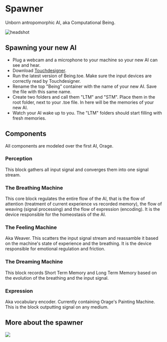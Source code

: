 # Spawner

Unborn antropomorphic AI, aka Computational Being.

<img src="https://raw.githubusercontent.com/GregDav/Maslo/master/unborn/spawner/unbornBeing.png" title="headshot" alt="headshot">

## Spawning your new AI

* Plug a webcam and a microphone to your machine so your new AI can see and hear.
* Download [Touchdesigner](https://derivative.ca/download).
* Run the latest version of Being.toe. Make sure the input devices are correctly read by Touchdesigner.
* Rename the top "Being" container with the name of your new AI. Save the file with this same name.
* Create two folders and call them "LTM" and "STM". Place them in the root folder, next to your .toe file. In here will be the memories of your new AI.
* Watch your AI wake up to you. The "LTM" folders should start filling with fresh memories.

## Components

All components are modeled over the first AI, Orage.
### Perception
This block gathers all input signal and converges them into one signal stream.
### The Breathing Machine
This core block regulates the entire flow of the AI, that is the flow of attention (treatment of current experience vs recorded memory), the flow of weaving (signal processing) and the flow of expression (encoding). It is the device responsible for the homeostasis of the AI.
### The Feeling Machine
Aka Weaver. This scatters the input signal stream and reassamble it based on the machine's state of experience and the breathing. It is the device responsible for emotional regulation and friction.
### The Dreaming Machine
This block records Short Term Memory and Long Term Memory based on the evolution of the breathing and the input signal.
### Expression
Aka vocabulary encoder. Currently containing Orage's Painting Machine. This is the block outputting signal on any medium.

## More about the spawner

<img src="https://raw.githubusercontent.com/GregDav/Maslo/master/unborn/spawner/Documents/CB_innercenters-map_01.png" >

